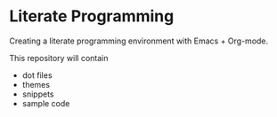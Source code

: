 # Literate Programming

Creating a literate programming environment with Emacs + Org-mode.

This repository will contain 
* dot files
* themes
* snippets
* sample code
